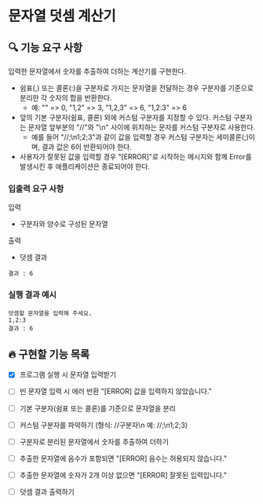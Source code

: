 # 문자열 덧셈 계산기

## 🔍 기능 요구 사항
입력한 문자열에서 숫자를 추출하여 더하는 계산기를 구현한다.

- 쉼표(,) 또는 콜론(:)을 구분자로 가지는 문자열을 전달하는 경우 구분자를 기준으로 분리한 각 숫자의 합을 반환한다.
  - 예: "" => 0, "1,2" => 3, "1,2,3" => 6, "1,2:3" => 6
- 앞의 기본 구분자(쉼표, 콜론) 외에 커스텀 구분자를 지정할 수 있다. 커스텀 구분자는 문자열 앞부분의 "//"와 "\n" 사이에 위치하는 문자를 커스텀 구분자로 사용한다.
  - 예를 들어 "//;\n1;2;3"과 같이 값을 입력할 경우 커스텀 구분자는 세미콜론(;)이며, 결과 값은 6이 반환되어야 한다.
- 사용자가 잘못된 값을 입력할 경우 "[ERROR]"로 시작하는 메시지와 함께 Error를 발생시킨 후 애플리케이션은 종료되어야 한다.

### 입출력 요구 사항

입력

- 구분자와 양수로 구성된 문자열

출력

- 덧셈 결과

```
결과 : 6
```

### 실행 결과 예시

```
덧셈할 문자열을 입력해 주세요.
1,2:3
결과 : 6
```

## 🔥 구현할 기능 목록

- [x] 프로그램 실행 시 문자열 입력받기
- [ ]  빈 문자열 입력 시 에러 반환 "[ERROR] 값을 입력하지 않았습니다."
- [ ]  기본 구분자(쉼표 또는 콜론)를 기준으로 문자열을 분리
- [ ]  커스텀 구분자를 파악하기 (형식: //구분자\n 예: //;\n1;2;3)
- [ ]  구분자로 분리된 문자열에서 숫자를 추출하여 더하기
- [ ] 추출한 문자열에 음수가 포함되면 "[ERROR] 음수는 허용되지 않습니다."
- [ ] 추출한 문자열에 숫자가 2개 이상 없으면 "[ERROR] 잘못된 입력입니다."
- [ ] 덧셈 결과 출력하기


